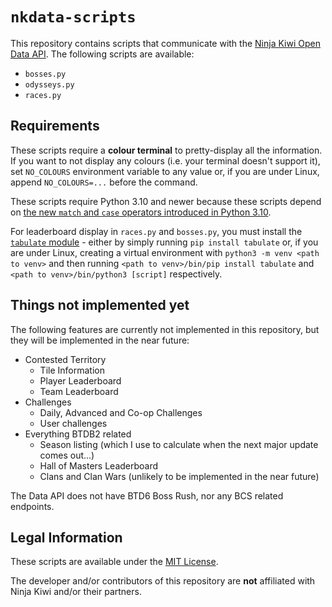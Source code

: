 # `nkdata-scripts`
This repository contains scripts that communicate with the [Ninja Kiwi Open Data API](https://data.ninjakiwi.com/). The following scripts are available:

- `bosses.py`
- `odysseys.py`
- `races.py`

## Requirements

These scripts require a **colour terminal** to pretty-display all the information. If you want to not display any colours (i.e. your terminal doesn't support it), set `NO_COLOURS` environment variable to any value or, if you are under Linux, append `NO_COLOURS=...` before the command.

These scripts require Python 3.10 and newer because these scripts depend on [the new `match` and `case` operators introduced in Python 3.10](https://docs.python.org/3/whatsnew/3.10.html#pep-634-structural-pattern-matching).

For leaderboard display in `races.py` and `bosses.py`, you must install the [`tabulate` module](https://pypi.org/project/tabulate/) - either by simply running `pip install tabulate` or, if you are under Linux, creating a virtual environment with `python3 -m venv <path to venv>` and then running `<path to venv>/bin/pip install tabulate` and `<path to venv>/bin/python3 [script]` respectively.

## Things not implemented yet

The following features are currently not implemented in this repository, but they will be implemented in the near future:
* Contested Territory
  - Tile Information
  - Player Leaderboard
  - Team Leaderboard
* Challenges
  - Daily, Advanced and Co-op Challenges
  - User challenges
* Everything BTDB2 related
  - Season listing (which I use to calculate when the next major update comes out...)
  - Hall of Masters Leaderboard
  - Clans and Clan Wars (unlikely to be implemented in the near future)

The Data API does not have BTD6 Boss Rush, nor any BCS related endpoints.

## Legal Information

These scripts are available under the [MIT License](LICENSE).

The developer and/or contributors of this repository are **not** affiliated with Ninja Kiwi and/or their partners.

